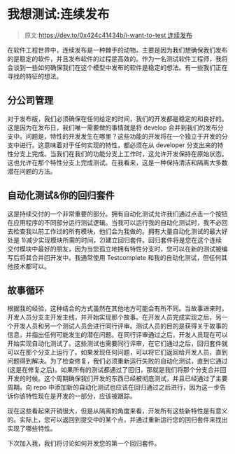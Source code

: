 # 我想测试:连续发布

> 原文:[https://dev.to/0x424c41434b/i-want-to-test 连续发布](https://dev.to/0x424c41434b/i-want-to-test--continuous-releases)

在软件工程世界中，连续发布是一种棘手的动物。主要是因为我们想确保我们发布的是稳定的软件，并且发布软件的过程是高效的。作为一名测试软件工程师，我将会谈到一些如何确保我们在这个模型中发布的软件是稳定的想法。有一些我们正在寻找的特征的想法。

## [](#branch-management)分公司管理

对于发布版，我们必须确保在任何给定的时间，我们的开发都是稳定的和良好的。这是因为在发布日，我们唯一需要做的事情就是将 develop 合并到我们的发布分支中。问题是，特性的开发发生在哪里？这些功能的开发将在一个独立于开发的分支中进行。这意味着对于任何实现的特性，都必须在从 developer 分支出来的特性分支上完成。当我们在我们的功能分支上工作时，这允许开发保持在原始状态。这也允许在那个特性分支上完成测试。在我看来，这是一种保持清洁和隔离大多数潜在问题的方法。

## [](#automated-tests-amp-your-regression-suite)自动化测试&你的回归套件

这是持续交付的一个非常重要的部分。拥有自动化测试允许我们通过点击一个按钮在应用程序的不同部分运行测试逻辑。当我可以运行我的自动化测试时，我不必回去检查我以前工作过的所有模块，他们会为我做的。拥有大量自动化测试的最大好处是 1)减少实现模块所需的时间，2)建立回归套件。回归套件将是您在这个连续交付模块中最好的朋友，因为当您孤立地拥有特性分支时，您可以在新的测试被编写后将其合并回开发中。我通常使用 Testcomplete 和我的自动化测试，但任何其他技术都可以。

## [](#story-cycle)故事循环

根据我的经验，这种结合的方式虽然在其他地方可能会有所不同。当故事进来时，开发人员分支主开发主线，并开始实现那个故事。在开发人员完成实现之后，另一个开发人员和另一个测试人员会进行同行评审。测试人员的目的是获得关于故事的信息，并指出任何可能发生的潜在问题。在同行评审通过之后，开发人员现在可以开始实现自动化测试了。这些测试也需要同行评审，在它们通过之后，回归套件就可以在那个分支上运行了。如果发现任何问题，可以将它们返回给开发人员，直到问题得到解决。为了检查修复，我们必须重新运行失败的自动化测试，直到它通过(这是在修复之后)。如果所有的测试都通过了回归，那就是我们将那个分支合并回开发的时候。这个周期确保我们开发的东西已经被彻底测试，并且已经通过了主要周期。向 repo 中添加新的自动化测试也应该在回归通过之后进行，因为这一步告诉你该特性现在是开发的一部分，应该被跟踪。

现在这些看起来开销很大，但是从隔离的角度来看，开发所有这些新特性是有意义的。实际上，您可以返回到提交中的某个点，并通过重新运行您的回归套件来找出实现了哪些特性。

下次加入我，我们将讨论如何开发您的第一个回归套件。